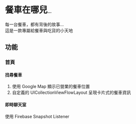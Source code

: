 # 餐車在哪兒<left><img src="/Users/yueh/Desktop/AppWorks School/RunRunTrack/appstore.png" alt="appstore" style="zoom:10%;" />



每一台餐車，都有背後的故事...<br> 
這是一款專屬給餐車與吃貨的小天地

## 功能

### 首頁
#### 找尋餐車
1. 使用 Google Map 顯示已營業的餐車位置
2. 自定義的 UICollectionViewFlowLayout 呈現卡片式的餐車資訊

#### 即時聊天室
使用 Firebase Snapshot Listener